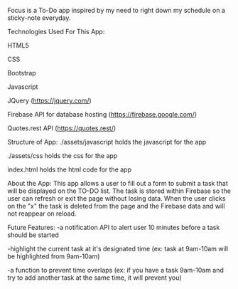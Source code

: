 

Focus is a To-Do app inspired by my need to right down my schedule on a sticky-note everyday. 

Technologies Used For This App:

HTML5 

CSS

Bootstrap

Javascript

JQuery (https://jquery.com/)

Firebase API for database hosting (https://firebase.google.com/)

Quotes.rest API (https://quotes.rest/)


Structure of App:
./assets/javascript holds the javascript for the app

./assets/css holds the css for the app

index.html holds the html code for the app


About the App: This app allows a user to fill out a form to submit a task that will be displayed on the TO-DO list. The task is stored within Firebase so the user can refresh or exit the page without losing data. When the user clicks on the "x" the task is deleted from the page and the Firebase data and will not reappear on reload. 

Future Features:
-a notification API to alert user 10 minutes before a task should be started

-highlight the current task at it's designated time (ex: task at 9am-10am will be highlighted from 9am-10am)

-a function to prevent time overlaps (ex: if you have a task 9am-10am and try to add another task at the same time, it will prevent you)

